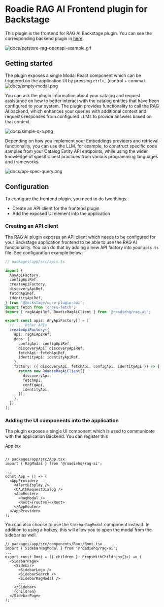 # Roadie RAG AI Frontend plugin for Backstage

This plugin is the frontend for RAG AI Backstage plugin. You can see the corresponding backend plugin in [here](/plugins/backend/rag-ai-backend/README.md).

![docs/petstore-rag-openapi-example.gif](docs/petstore-rag-openapi-example.gif)

## Getting started

The plugin exposes a single Modal React component which can be triggered on the application UI by pressing `ctrl+,` (control + comma).
![docs/empty-modal.png](docs/empty-modal.png)

You can ask the plugin information about your catalog and request assistance on how to better interact with the catalog entities that have been configured to your system. The plugin provides functionality to call the RAG AI backend, which enhances your queries with additional context and requests responses from configured LLMs to provide answers based on that context.

![docs/simple-q-a.png](docs/simple-q-a.png)

Depending on how you implement your Embeddings providers and retrieval functionality, you can use the LLM, for example, to construct specific code samples from your Catalog Entity API endpoints, while using the wider knowledge of specific best practices from various programming languages and frameworks.

![docs/api-spec-query.png](docs/api-spec-query.png)

## Configuration

To configure the frontend plugin, you need to do two things:

- Create an API client for the frontend plugin
- Add the exposed UI element into the application

### Creating an API client

The RAG AI plugin exposes an API client which needs to be configured for your Backstage application frontend to be able to use the RAG AI functionality. You can do that by adding a new API factory into your `apis.ts` file. See configuration example below:

```ts
// packages/app/src/apis.ts

import {
  AnyApiFactory,
  configApiRef,
  createApiFactory,
  discoveryApiRef,
  fetchApiRef,
  identityApiRef,
} from '@backstage/core-plugin-api';
import fetch from 'cross-fetch';
import { ragAiApiRef, RoadieRagAiClient } from '@roadiehq/rag-ai';

export const apis: AnyApiFactory[] = [
  // ... Other APIs
  createApiFactory({
    api: ragAiApiRef,
    deps: {
      configApi: configApiRef,
      discoveryApi: discoveryApiRef,
      fetchApi: fetchApiRef,
      identityApi: identityApiRef,
    },
    factory: ({ discoveryApi, fetchApi, configApi, identityApi }) => {
      return new RoadieRagAiClient({
        discoveryApi,
        fetchApi,
        configApi,
        identityApi,
      });
    },
  }),
];
```

### Adding the UI components into the application

The plugin exposes a single UI component which is used to communicate with the application Backend. You can register this

App.tsx

```tsx

// packages/app/src/App.tsx
import { RagModal } from '@roadiehq/rag-ai';

...
const App = () => (
  <AppProvider>
    <AlertDisplay />
    <OAuthRequestDialog />
    <AppRouter>
      <RagModal />
      <Root>{routes}</Root>
    </AppRouter>
  </AppProvider>
);
```

You can also choose to use the `SidebarRagModal` component instead. In addition to using a hotkey, this will allow you to open the modal from the sidebar as well.

```tsx
// packages/app/src/components/Root/Root.tsx
import { SidebarRagModal } from '@roadiehq/rag-ai';
...
export const Root = ({ children }: PropsWithChildren<{}>) => (
  <SidebarPage>
    <Sidebar>
      <SidebarLogo />
      <SidebarSearch />
      <SidebarRagModal />
      ...
    </Sidebar>
    {children}
  </SidebarPage>
);
```
